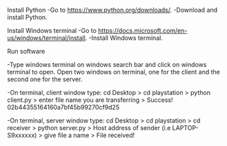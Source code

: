 Install Python 
-Go to https://www.python.org/downloads/.
-Download and install Python.

Install Windows terminal
-Go to https://docs.microsoft.com/en-us/windows/terminal/install.
-Install Windows terminal.


Run software

-Type windows terminal on windows search bar and click on windows terminal to open. Open two windows on terminal, one for the client and the second one for the server.

-On terminal, client window type: cd Desktop > cd playstation > python client.py > enter file name you are transferring > Success! 02b44355164160a7bf45b99270cf9d25

-On terminal, server window type: cd Desktop > cd playstation > cd receiver > python server.py > Host address of sender (i.e LAPTOP-S9xxxxxx) > give file a name > File received!
